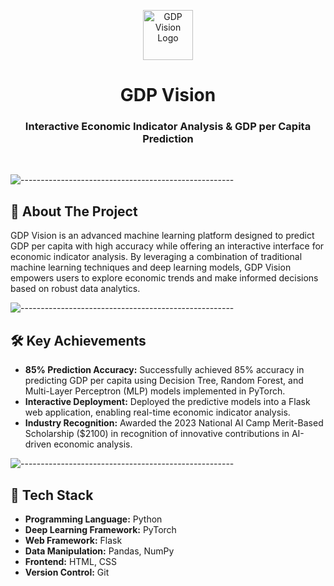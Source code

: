 <p align="center">
  <img src="https://via.placeholder.com/80" alt="GDP Vision Logo" width="80px" height="80px">
</p>
<h1 align="center">GDP Vision</h1>
<h3 align="center">Interactive Economic Indicator Analysis & GDP per Capita Prediction</h3>

<br/>

![-----------------------------------------------------](https://raw.githubusercontent.com/andreasbm/readme/master/assets/lines/rainbow.png)

## :pencil: About The Project

GDP Vision is an advanced machine learning platform designed to predict GDP per capita with high accuracy while offering an interactive interface for economic indicator analysis. By leveraging a combination of traditional machine learning techniques and deep learning models, GDP Vision empowers users to explore economic trends and make informed decisions based on robust data analytics.

![-----------------------------------------------------](https://raw.githubusercontent.com/andreasbm/readme/master/assets/lines/rainbow.png)

## :hammer_and_wrench: Key Achievements

- **85% Prediction Accuracy:** Successfully achieved 85% accuracy in predicting GDP per capita using Decision Tree, Random Forest, and Multi-Layer Perceptron (MLP) models implemented in PyTorch.
- **Interactive Deployment:** Deployed the predictive models into a Flask web application, enabling real-time economic indicator analysis.
- **Industry Recognition:** Awarded the 2023 National AI Camp Merit-Based Scholarship ($2100) in recognition of innovative contributions in AI-driven economic analysis.

![-----------------------------------------------------](https://raw.githubusercontent.com/andreasbm/readme/master/assets/lines/rainbow.png)

## :fork_and_knife: Tech Stack

- **Programming Language:** Python
- **Deep Learning Framework:** PyTorch
- **Web Framework:** Flask
- **Data Manipulation:** Pandas, NumPy
- **Frontend:** HTML, CSS
- **Version Control:** Git

